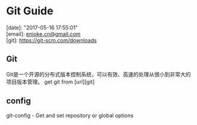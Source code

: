# Git Guide
[author]: x  
[date]:	"2017-05-16 17:55:01"  
[email]: enjoke.cn@gmail.com  
[git]:	https://git-scm.com/downloads  

## Git
Git是一个开源的分布式版本控制系统，可以有效、高速的处理从很小到非常大的项目版本管理。
get git from [url][git]

## config
git-config - Get and set repository or global options